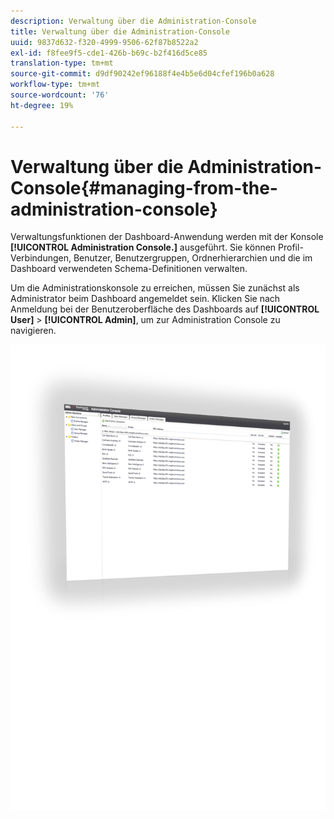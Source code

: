 ```yaml
---
description: Verwaltung über die Administration-Console
title: Verwaltung über die Administration-Console
uuid: 9837d632-f320-4999-9506-62f87b8522a2
exl-id: f8fee9f5-cde1-426b-b69c-b2f416d5ce85
translation-type: tm+mt
source-git-commit: d9df90242ef96188f4e4b5e6d04cfef196b0a628
workflow-type: tm+mt
source-wordcount: '76'
ht-degree: 19%

---
```


# Verwaltung über die Administration-Console{#managing-from-the-administration-console}

Verwaltungsfunktionen der Dashboard-Anwendung werden mit der Konsole **[!UICONTROL Administration Console.]** ausgeführt. Sie können Profil-Verbindungen, Benutzer, Benutzergruppen, Ordnerhierarchien und die im Dashboard verwendeten Schema-Definitionen verwalten.

Um die Administrationskonsole zu erreichen, müssen Sie zunächst als Administrator beim Dashboard angemeldet sein. Klicken Sie nach Anmeldung bei der Benutzeroberfläche des Dashboards auf **[!UICONTROL User]** > **[!UICONTROL Admin]**, um zur Administration Console zu navigieren.

![](assets/admin_console.png)
